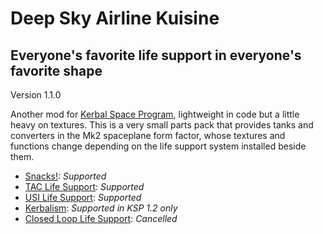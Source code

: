 # Deep Sky Airline Kuisine
## Everyone's favorite life support in everyone's favorite shape
Version 1.1.0
  
Another mod for [Kerbal Space Program](http://www.kerbalspaceprogram.com/), lightweight in code but a little heavy on textures. This is a very small parts pack that provides tanks and converters in the Mk2 spaceplane form factor, whose textures and functions change depending on the life support system installed beside them.

* [Snacks!](http://forum.kerbalspaceprogram.com/index.php?/topic/149604-12-snacks-continued-v170-friendly-simplified-life-support/): _Supported_
* [TAC Life Support](http://forum.kerbalspaceprogram.com/index.php?/topic/146465-122-tac-life-support-v0129-release-26th-feb-2017/): _Supported_
* [USI Life Support](http://forum.kerbalspaceprogram.com/index.php?/topic/105202-12-usi-life-support-050/): _Supported_
* [Kerbalism](http://forum.kerbalspaceprogram.com/index.php?/topic/137227-122-kerbalism-v120/): _Supported in KSP 1.2 only_
* [Closed Loop Life Support](http://forum.kerbalspaceprogram.com/index.php?/topic/108297-121-closed-loop-life-support/): _Cancelled_
